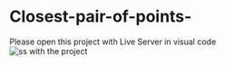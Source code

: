 # Closest-pair-of-points-
Please open this project with Live Server in visual code
![ss with the project](https://i.ibb.co/KN8sCcG/poza.png)
